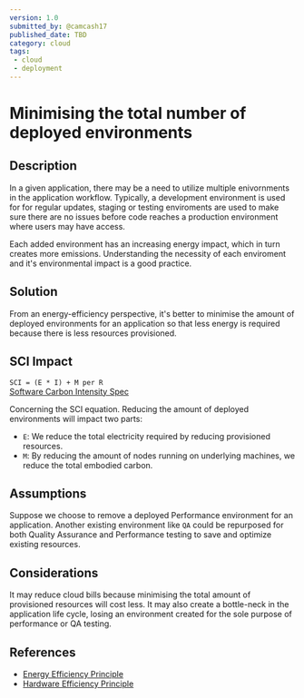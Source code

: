 ```yaml
---
version: 1.0
submitted_by: @camcash17
published_date: TBD
category: cloud
tags: 
 - cloud
 - deployment
---
```


# Minimising the total number of deployed environments

## Description

In a given application, there may be a need to utilize multiple enivornments in the application workflow. Typically, a development environment is used for for regular updates, staging or testing enviroments are used to make sure there are no issues before code reaches a production environment where users may have access.

Each added environment has an increasing energy impact, which in turn creates more emissions. Understanding the necessity of each enviroment and it's environmental impact is a good practice.

## Solution

From an energy-efficiency perspective, it's better to minimise the amount of deployed environments for an application so that less energy is required because there is less resources provisioned.

## SCI Impact

`SCI = (E * I) + M per R`  
[Software Carbon Intensity Spec](https://grnsft.org/sci)

Concerning the SCI equation. Reducing the amount of deployed environments will impact two parts:

- `E`: We reduce the total electricity required by reducing provisioned resources.
- `M`: By reducing the amount of nodes running on underlying machines, we reduce the total embodied carbon.

## Assumptions

Suppose we choose to remove a deployed Performance environment for an application. Another existing environment like `QA` could be repurposed for both Quality Assurance and Performance testing to save and optimize existing resources.

## Considerations

It may reduce cloud bills because minimising the total amount of provisioned resources will cost less. It may also create a bottle-neck in the application life cycle, losing an environment created for the sole purpose of performance or QA testing.

## References

- [Energy Efficiency Principle](https://learn.greensoftware.foundation/practitioner/energy-efficiency)
- [Hardware Efficiency Principle](https://learn.greensoftware.foundation/practitioner/hardware-efficiency/)
